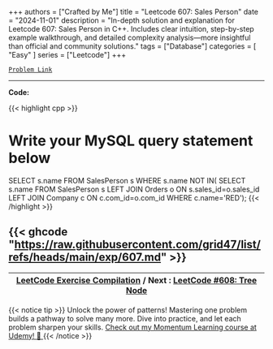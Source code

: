 
+++
authors = ["Crafted by Me"]
title = "Leetcode 607: Sales Person"
date = "2024-11-01"
description = "In-depth solution and explanation for Leetcode 607: Sales Person in C++. Includes clear intuition, step-by-step example walkthrough, and detailed complexity analysis—more insightful than official and community solutions."
tags = ["Database"]
categories = [
    "Easy"
]
series = ["Leetcode"]
+++



[`Problem Link`](https://leetcode.com/problems/sales-person/description/)

---

**Code:**

{{< highlight cpp >}}
# Write your MySQL query statement below
SELECT s.name
    FROM SalesPerson s
    WHERE s.name NOT IN(
    SELECT s.name
        FROM SalesPerson s
            LEFT JOIN Orders o ON s.sales_id=o.sales_id
            LEFT JOIN Company c ON c.com_id=o.com_id
        WHERE c.name='RED');
{{< /highlight >}}

{{< ghcode "https://raw.githubusercontent.com/grid47/list/refs/heads/main/exp/607.md" >}}
---

| [LeetCode Exercise Compilation](https://grid47.xyz/leetcode/) / Next : [LeetCode #608: Tree Node](https://grid47.xyz/posts/leetcode_608) |
| --- |
{{< notice tip >}}
Unlock the power of patterns! Mastering one problem builds a pathway to solve many more. Dive into practice, and let each problem sharpen your skills. [Check out my Momentum Learning course at Udemy! 🚀 ](https://www.udemy.com/course/algorithms-and-data-structures-in-cpp/)
{{< /notice >}}

